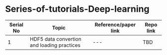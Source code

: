 # Series-of-tutorials-Deep-learning




Serial No | Topic | Reference/paper link | Repo link
--- | --- | --- | --- |
1 | HDF5 data convertion and loading practices | --- | TBD 
